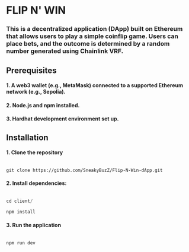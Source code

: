 # FLIP N' WIN

### This is a decentralized application (DApp) built on Ethereum that allows users to play a simple coinflip game. Users can place bets, and the outcome is determined by a random number generated using Chainlink VRF.

## Prerequisites

#### 1. A web3 wallet (e.g., MetaMask) connected to a supported Ethereum network (e.g., Sepolia).

#### 2. Node.js and npm installed.

#### 3. Hardhat development environment set up.

## Installation

#### 1. Clone the repository

```git

git clone https://github.com/SneakyBuzZ/Flip-N-Win-dApp.git

```

#### 2. Install dependencies:

```ts

cd client/

npm install

```

#### 3. Run the application

```ts

npm run dev

```
